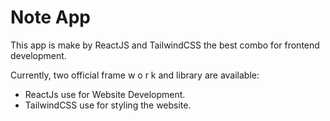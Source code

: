 # Note App

This app is make by ReactJS and TailwindCSS the best combo for frontend development.

Currently, two official frame w o r k and library are available:

- ReactJs use for Website Development.
- TailwindCSS use for styling the website.
